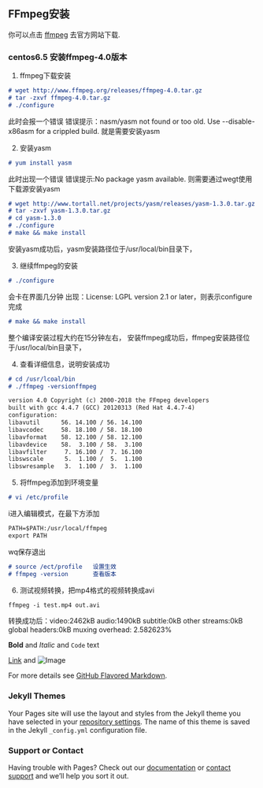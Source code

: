 ## FFmpeg安装

你可以点击 [ffmpeg](http://www.ffmpeg.org) 去官方网站下载.


### centos6.5 安装ffmpeg-4.0版本


1. ffmpeg下载安装
```markdown
# wget http://www.ffmpeg.org/releases/ffmpeg-4.0.tar.gz
# tar -zxvf ffmpeg-4.0.tar.gz
# ./configure
```
此时会报一个错误
错误提示：nasm/yasm not found or too old. Use --disable-x86asm for a crippled build.
就是需要安装yasm

2. 安装yasm
```markdown
# yum install yasm
```
此时出现一个错误
错误提示:No package yasm available.
则需要通过wegt使用下载源安装yasm
```markdown
# wget http://www.tortall.net/projects/yasm/releases/yasm-1.3.0.tar.gz
# tar -zxvf yasm-1.3.0.tar.gz
# cd yasm-1.3.0
# ./configure
# make && make install
```
安装yasm成功后，yasm安装路径位于/usr/local/bin目录下，

3. 继续ffmpeg的安装
```markdown
# ./configure
```
会卡在界面几分钟
出现：License: LGPL version 2.1 or later，则表示configure完成
```markdown
# make && make install
```
整个编译安装过程大约在15分钟左右，
安装ffmpeg成功后，ffmpeg安装路径位于/usr/local/bin目录下，

4. 查看详细信息，说明安装成功
```markdown
# cd /usr/lcoal/bin
# ./ffmpeg -versionffmpeg 

version 4.0 Copyright (c) 2000-2018 the FFmpeg developers
built with gcc 4.4.7 (GCC) 20120313 (Red Hat 4.4.7-4)
configuration: 
libavutil      56. 14.100 / 56. 14.100
libavcodec     58. 18.100 / 58. 18.100
libavformat    58. 12.100 / 58. 12.100
libavdevice    58.  3.100 / 58.  3.100
libavfilter     7. 16.100 /  7. 16.100
libswscale      5.  1.100 /  5.  1.100
libswresample   3.  1.100 /  3.  1.100
```
5. 将ffmpeg添加到环境变量
```markdown
# vi /etc/profile
```
i进入编辑模式，在最下方添加
```markdown
PATH=$PATH:/usr/local/ffmpeg
export PATH
```
wq保存退出
```markdown
# source /ect/profile   设置生效
# ffmpeg -version       查看版本
```
6. 测试视频转换，把mp4格式的视频转换成avi
```markdown
ffmpeg -i test.mp4 out.avi
```
转换成功后：video:2462kB audio:1490kB subtitle:0kB other streams:0kB global headers:0kB muxing overhead: 2.582623%

**Bold** and _Italic_ and `Code` text

[Link](url) and ![Image](src)


For more details see [GitHub Flavored Markdown](https://guides.github.com/features/mastering-markdown/).

### Jekyll Themes

Your Pages site will use the layout and styles from the Jekyll theme you have selected in your [repository settings](https://github.com/1369048759/FFmpeg-.github.io/settings). The name of this theme is saved in the Jekyll `_config.yml` configuration file.

### Support or Contact

Having trouble with Pages? Check out our [documentation](https://help.github.com/categories/github-pages-basics/) or [contact support](https://github.com/contact) and we’ll help you sort it out.
